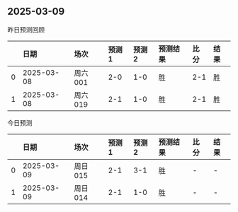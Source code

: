 

 ## 2025-03-09

昨日预测回顾

|    | 日期         | 场次    | 预测1   | 预测2   | 预测结果   | 比分   | 结果   |
|---:|:-----------|:------|:------|:------|:-------|:-----|:-----|
|  0 | 2025-03-08 | 周六001 | 2-0   | 1-0   | 胜      | 2-1  | 胜    |
|  1 | 2025-03-08 | 周六019 | 2-1   | 1-0   | 胜      | 2-1  | 胜    |

今日预测

|    | 日期         | 场次    | 预测1   | 预测2   | 预测结果   | 比分   | 结果   |
|---:|:-----------|:------|:------|:------|:-------|:-----|:-----|
|  0 | 2025-03-09 | 周日015 | 2-1   | 3-1   | 胜      | -    | -    |
|  1 | 2025-03-09 | 周日014 | 2-1   | 1-0   | 胜      | -    | -    |